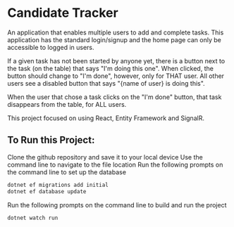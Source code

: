 # Candidate Tracker
An application that enables multiple users to add and complete tasks. This application has the standard login/signup and the home page can only be accessible to logged in users.

If a given task has not been started by anyone yet, there is a button next to the task (on the table) that says "I'm doing this one". When clicked, the button should change to "I'm done", however, only for THAT user. All other users see a disabled button that says "{name of user} is doing this".

When the user that chose a task clicks on the "I'm done" button, that task disappears from the table, for ALL users.

This project focused on using React, Entity Framework and SignalR.

## To Run this Project:
Clone the github repository and save it to your local device Use the command line to navigate to the file location Run the following prompts on the command line to set up the database

```sh
dotnet ef migrations add initial
dotnet ef database update
```

Run the following prompts on the command line to build and run the project

```sh
dotnet watch run
```
